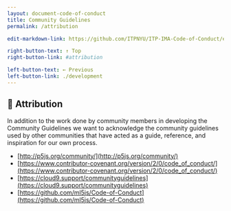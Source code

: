 ```yaml
---
layout: document-code-of-conduct
title: Community Guidelines
permalink: /attribution

edit-markdown-link: https://github.com/ITPNYU/ITP-IMA-Code-of-Conduct/edit/main/attribution.md

right-button-text: ↑ Top
right-button-link: #attribution

left-button-text: ← Previous
left-button-link: ./development
---
```


## <a name="attribution">🔗 Attribution</a>

In addition to the work done by community members in developing the Community Guidelines we want to acknowledge the community guidelines used by other communities that have acted as a guide, reference, and inspiration for our own process.

- [http://p5js.org/community/](http://p5js.org/community/)
- [https://www.contributor-covenant.org/version/2/0/code_of_conduct/](https://www.contributor-covenant.org/version/2/0/code_of_conduct/)
- [https://cloud9.support/communityguidelines](https://cloud9.support/communityguidelines)
- [https://github.com/ml5js/Code-of-Conduct](https://github.com/ml5js/Code-of-Conduct)
